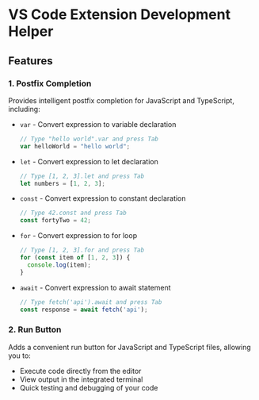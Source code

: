 # VS Code Extension Development Helper

## Features

### 1. Postfix Completion
Provides intelligent postfix completion for JavaScript and TypeScript, including:

- `var` - Convert expression to variable declaration
  ```js
  // Type "hello world".var and press Tab
  var helloWorld = "hello world";
  ```

- `let` - Convert expression to let declaration
  ```js
  // Type [1, 2, 3].let and press Tab
  let numbers = [1, 2, 3];
  ```

- `const` - Convert expression to constant declaration
  ```js
  // Type 42.const and press Tab
  const fortyTwo = 42;
  ```

- `for` - Convert expression to for loop
  ```js
  // Type [1, 2, 3].for and press Tab
  for (const item of [1, 2, 3]) {
    console.log(item);
  }
  ```

- `await` - Convert expression to await statement
  ```js
  // Type fetch('api').await and press Tab
  const response = await fetch('api');
  ```

### 2. Run Button
Adds a convenient run button for JavaScript and TypeScript files, allowing you to:
- Execute code directly from the editor
- View output in the integrated terminal
- Quick testing and debugging of your code
